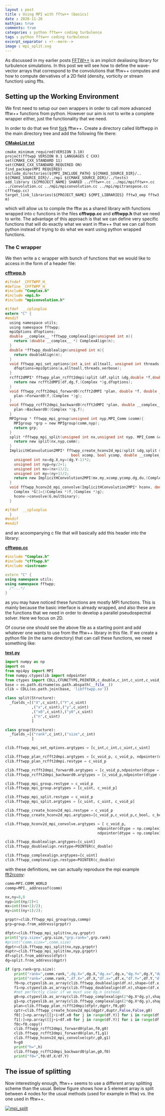 ```yaml
---
layout : post
title : Using MPI with fftw++ (basics)
date : 2020-11-26
mathjax: true
comments: true
categories : python fftw++ coding turbulence
tags : python fftw++ coding turbulence
excerpt_separator : <!--more-->
image : mpi_split.svg
---
```


As discussed in my earlier posts [FFTW++](https://github.com/dealias/fftwpp) is an implicit dealiasing library for turbulence simulations. 
In this post we will see how to define the wave-vector arrays that correspond to the convolutions that fftw++ computes and how to compute dervatives 
of a 2D field (density, vorticity or stream function) using ffts.
 <!--more-->

## Setting up the Working Environment

We first need to setup our own wrappers in order to call more advanced fftw++ functions from python. However our aim is not to write a complete wrapper either, 
just the functionality that we need.

In order to do that we first [fork](https://github.com/gurcani/fftwpp) fftw++. Create a directory called libfftwpp in the main directory tree and add the following file there:

[**CMakeList.txt**](https://github.com/gurcani/fftwpp/blob/master/libfftwpp/CMakeList.txt)
```
cmake_minimum_required(VERSION 3.10)
project(fftwpp VERSION 0.1 LANGUAGES C CXX)
set(CMAKE_CXX_STANDARD 11)
set(CMAKE_CXX_STANDARD_REQUIRED ON)
find_package(MPI REQUIRED)
include_directories(${MPI_INCLUDE_PATH} ${CMAKE_SOURCE_DIR}/.. ${CMAKE_SOURCE_DIR}/../mpi ${CMAKE_SOURCE_DIR}/../tests)
add_library (${PROJECT_NAME} SHARED ../fftw++.cc ../mpi/mpifftw++.cc ../convolution.cc ../mpi/mpiconvolution.cc ../mpi/mpitranspose.cc cfftwpp.cc)
target_link_libraries(${PROJECT_NAME} ${MPI_LIBRARIES} fftw3_omp fftw3 m)
```

which will allow us to compile the fftw as a shared library with functions wrapped into c functions in the files **cfftwpp.cc** and **cfftwpp.h** that we need to write.
The advantage of this approach is that we can define very specific functions that will do exactly what we want 
in fftw++ that we can call from python instead of trying to do what we want using python wrapped functions.

### The C wrapper

We then write a c wrapper with bunch of functions that we would like to access in the form of a header file:

[**cfftwpp.h**](https://github.com/gurcani/fftwpp/blob/master/libfftwpp/cfftwpp.h)
```h
#ifndef _CFFTWPP_H_
#define _CFFTWPP_H_
#include "Complex.h"
#include <mpi.h>
#include "mpiconvolution.h"

#ifdef  __cplusplus
extern "C" {
#endif
  using namespace utils;
  using namespace fftwpp;
  mpiOptions dfoptions;
  double __complex__ *fftwpp_complexalign(unsigned int n){
    return (double __complex__ *) ComplexAlign(n);
  }
  double *fftwpp_doublealign(unsigned int n){
    return doubleAlign(n);
  }
  void fftwpp_mpi_set_options(int a,int alltoall, unsigned int threads, unsigned int verbose){
    dfoptions=mpiOptions(a,alltoall,threads,verbose);
  }
  rcfft2dMPI* fftwpp_plan_rcfft2dmpi(split &df,split &dg,double *f,double __complex__ *g){
    return new rcfft2dMPI(df,dg,f,(Complex *)g,dfoptions);
  }
  void fftwpp_rcfft2dmpi_forward0(rcfft2dMPI *plan, double *f, double __complex__ *g){
    plan->Forward0(f,(Complex *)g);
  }
  void fftwpp_rcfft2dmpi_backward0(rcfft2dMPI *plan, double __complex__ *g, double *f){
    plan->Backward0((Complex *)g,f);
  }
  MPIgroup * fftwpp_mpi_group(unsigned int nyp,MPI_Comm &comm){
    MPIgroup *grp = new MPIgroup(comm,nyp);
    return grp;
  }
  split *fftwpp_mpi_split(unsigned int nx,unsigned int nyp, MPI_Comm &comm){
    return new split(nx,nyp,comm);
  }
  ImplicitHConvolution2MPI* fftwpp_create_hconv2d_mpi(split &dg,split &du,
						      bool xcomp, bool ycomp, double __complex__ *g){
    unsigned int nx=dg.X,ny=(dg.Y-1)*2;
    unsigned int nyp=ny/2+1;
    unsigned int mx=(nx+1)/2;
    unsigned int my=(ny+1)/2;
    return new ImplicitHConvolution2MPI(mx,my,xcomp,ycomp,dg,du,(Complex *)g,dfoptions);
  }
  void fftwpp_hconv2d_mpi_convolve(ImplicitHConvolution2MPI* hconv, double __complex__ *f, double __complex__ *g) {
    Complex *G[]={(Complex *)f,(Complex *)g};
    hconv->convolve(G,multbinary);
  }

#ifdef  __cplusplus
  }
#endif
#endif
```

and an acoompanying c file that will basically add this header into the library:

[**cfftwpp.cc**](https://github.com/gurcani/fftwpp/blob/master/libfftwpp/cfftwpp.cc)
```c++
#include "Complex.h"
#include "cfftwpp.h"
#include <iostream>

extern "C" {
using namespace utils;
using namespace fftwpp;
  /*...*/
}
```

as you may have noticed these functions are mostly MPI functions. This is mainly because the basic interface is already wrapped, and also these are the functions that we need in order to develop a parallel pseudospectral solver. Here we focus on 2D.

Of course one should see the above file as a starting point and add whatever one wants to use from the fftw++ library in this file. If we create a python file (in the same directory) that can call these functions, we need something like:

[**test.py**](https://github.com/gurcani/fftwpp/blob/master/libfftwpp/test.py)
```py
import numpy as np
import os
from mpi4py import MPI
from numpy.ctypeslib import ndpointer
from ctypes import CDLL,CFUNCTYPE,POINTER,c_double,c_int,c_uint,c_void_p,c_bool,Structure,byref
base = os.path.dirname(os.path.abspath(__file__))
clib = CDLL(os.path.join(base, 'libfftwpp.so'))

class split(Structure):
  _fields_=[("X",c_uint),("Y",c_uint)
            ,("x",c_uint),("y",c_uint)
            ,("x0",c_uint),("y0",c_uint)
            ,("n",c_uint)
            ]

class group(Structure):
  _fields_=[("rank",c_int),("size",c_int)
            ]

clib.fftwpp_mpi_set_options.argtypes = [c_int,c_int,c_uint,c_uint]

clib.fftwpp_plan_rcfft2dmpi.argtypes = [c_void_p, c_void_p, ndpointer(dtype = float),ndpointer(dtype = np.complex128)]
clib.fftwpp_plan_rcfft2dmpi.restype = c_void_p

clib.fftwpp_rcfft2dmpi_forward0.argtypes = [c_void_p,ndpointer(dtype = float),ndpointer(dtype = np.complex128)]
clib.fftwpp_rcfft2dmpi_backward0.argtypes = [c_void_p,ndpointer(dtype = np.complex128),ndpointer(dtype = float)]

clib.fftwpp_mpi_group.restype = c_void_p
clib.fftwpp_mpi_group.argtypes = [c_uint, c_void_p]

clib.fftwpp_mpi_split.restype = c_void_p
clib.fftwpp_mpi_split.argtypes = [c_uint, c_uint, c_void_p]

clib.fftwpp_create_hconv2d_mpi.restype = c_void_p
clib.fftwpp_create_hconv2d_mpi.argtypes=[c_void_p,c_void_p,c_bool, c_bool,ndpointer(dtype = np.complex128)]

clib.fftwpp_hconv2d_mpi_convolve.argtypes = [ c_void_p,
                                          ndpointer(dtype = np.complex128),
                                          ndpointer(dtype = np.complex128) ]

clib.fftwpp_doublealign.argtypes=[c_uint]
clib.fftwpp_doublealign.restype=POINTER(c_double)

clib.fftwpp_complexalign.argtypes=[c_uint]
clib.fftwpp_complexalign.restype=POINTER(c_double)
```

with these definitions, we can actually reproduce the mpi example [fft2rconv](https://github.com/dealias/fftwpp/blob/master/mpi/examples/fft2rconv.cc):

```py
comm=MPI.COMM_WORLD
commp=MPI._addressof(comm)

nx,ny=8,8
nyp=int(ny/2)+1
mx=int((nx+1)/2);
my=int((ny+1)/2);

grpptr=clib.fftwpp_mpi_group(nyp,commp)
grp=group.from_address(grpptr)

dfptr=clib.fftwpp_mpi_split(nx,ny,grpptr)
print("grp.size=",grp.size,"grp.rank=",grp.rank)
#print("comm.size=",comm.size)
dgptr=clib.fftwpp_mpi_split(nx,nyp,grpptr)
duptr=clib.fftwpp_mpi_split(mx,nyp,grpptr)
df=split.from_address(dfptr)
dg=split.from_address(dgptr)

if (grp.rank<grp.size):
    print("rank=",comm.rank,",dg.X=",dg.X,"dg.x=",dg.x,"dg.Y=",dg.Y,"dg.y=",dg.y,"dg.n=",dg.n)
    print("rank=",comm.rank,",df.X=",df.X,"df.x=",df.x,"df.Y=",df.Y,"df.y=",df.y,"df.n=",df.n)
    f0=np.ctypeslib.as_array(clib.fftwpp_doublealign(df.n),shape=(df.x,df.Y))
    f1=np.ctypeslib.as_array(clib.fftwpp_doublealign(df.n),shape=(df.x,df.Y))
    #not perfectly clear if we must use dg.n instead.
    g0=np.ctypeslib.as_array(clib.fftwpp_complexalign(2*dg.X*dg.y),shape=(2*dg.X*dg.y,)).view(dtype=complex).reshape((dg.X,dg.y))
    g1=np.ctypeslib.as_array(clib.fftwpp_complexalign(2*dg.X*dg.y),shape=(2*dg.X*dg.y,)).view(dtype=complex).reshape((dg.X,dg.y))
    plan=clib.fftwpp_plan_rcfft2dmpi(dfptr,dgptr,f0,g0)
    cptr=clib.fftwpp_create_hconv2d_mpi(dgptr,duptr,False,False,g0)
    f0[:]=np.array([[j+i+df.x0 for j in range(df.Y)] for i in range(df.x)],dtype=float)
    f1[:]=np.array([[j+i+df.x0 for j in range(df.Y)] for i in range(df.x)],dtype=float)
    f0c=f0.copy()
    clib.fftwpp_rcfft2dmpi_forward0(plan,f0,g0)
    clib.fftwpp_rcfft2dmpi_forward0(plan,f1,g1)
    clib.fftwpp_hconv2d_mpi_convolve(cptr,g0,g1)
    h=g0
    print("h=",h)
    clib.fftwpp_rcfft2dmpi_backward0(plan,g0,f0)
    print("f0=",f0/df.X/df.Y)
```

## The issue of splitting

Now interestingly enough, fftw++ seems to use a different array splitting scheme than the usual. Below figure shows how a 5 element array is split between 4 nodes for the  usual methods (used for example in fftw) vs. the one used in fftw++.

[![mpi_split](/assets/images/mpi_split.svg)](/assets/images/mpi_split.svg)

